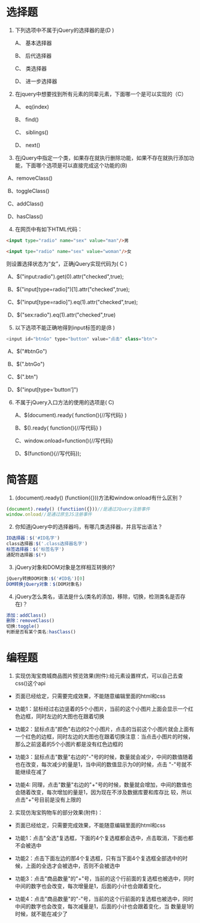 # 选择题

1. 下列选项中不属于jQuery的选择器的是(D )

   A、 基本选择器	

   B、 后代选择器	

   C、 类选择器	

   D、 进一步选择器

2. 在jquery中想要找到所有元素的同辈元素，下面哪一个是可以实现的（C）

   A、 eq(index)

   B、 find()	 

   C、 siblings() 

   D、 next() 	

3. 在jQuery中指定一个类，如果存在就执行删除功能，如果不存在就执行添加功能，下面哪个选项是可以直接完成这个功能的(B)

​      A、removeClass()

​      B、toggleClass()

​      C、addClass()

​      D、hasClass()	 

4. 在网页中有如下HTML代码：
```html
<input type="radio" name="sex" value="man"/>男

<input tpe="radio" name="sex" value="woman"/>女
```

则设置选择状态为“女”，正确jQuery实现代码为(  C  )

​      A、$("input:radio").get(0).attr("checked",true);

​      B、$("input[type=radio]")[1].attr("checked",true);

​      C、$("input[type=radio]").eq(1).attr("checked",true);


​      D、$("sex:radio").eq(1).attr("checked",true)


5. 以下选项不能正确地得到input标签的是(B ) 
```js
<input id="btnGo" type="button" value="点击" class="btn">

```
​      A、$("#btnGo") 

​      B、$(".btnGo") 

​      C、$(".btn") 

​      D、$("input[type=’button’]")	 


6. 不属于jQuery入口方法的使用的选项是( C)

   A、$(document).ready( function(){//写代码} )

   B、$().ready( function(){//写代码} )

   C、window.onload=function(){//写代码} 

   D、$(function(){//写代码}); 


# 简答题

1. (document).ready() (functiion({}))方法和window.onload有什么区别？
```js
(document).ready() (functiion({}))//是通过JQuery注册事件
window.onload//是通过原生JS注册事件
```

2. 你知道jQuery中的选择器吗，有哪几类选择器，并且写出语法？
```js
ID选择器：$('#ID名字')
class选择器:$('.class选择器名字')
标签选择器：$('标签名字')
通配符选择器:$(*)
```

3. jQuery对象和DOM对象是怎样相互转换的?
```js
jQuery转换DOM对象:$('#ID名')[0]
DOM转换jQuery对象：$(DOM对象名)
```

4. jQuery怎么类名，语法是什么(类名的添加，移除，切换，检测类名是否存在)？
```js
添加：addClass()
删除：removeClass()
切换:toggle()
判断是否有某个类名:hasClass()
```


# 编程题

1.  实现仿淘宝商城商品图片预览效果(附件):给元素设置样式，可以自己去查css()这个api

- 页面已经给定，只需要完成效果，不能随意编辑里面的html和css

- 功能1：鼠标经过右边竖着的5个小图片，当前的这个小图片上面会显示一个红色边框，同时左边的大图也在跟着切换

- 功能2：鼠标点击"颜色"右边的2个小图片，点击的当前这个小图片就会上面有一个红色的边框，同时左边的大图也在跟着切换
  ​     注意：当点击小图片的时候，那么之前竖着的5个小图片都是没有红色边框的

- 功能3：鼠标点击"数量"右边的"-"号的时候，数量就会减少，中间的数值随着也在改变，每次减少的量是1，当中间的数值显示为0的时候，点击 "-"号就不能继续在减了

- 功能4: 同理，点击"数量"右边的"+"号的时候，数量就会增加，中间的数值也会随着改变，每次增加的量是1，因为现在不涉及数据库要和库存比 较，所以点击"+"号目前是没有上限的




2. 实现仿淘宝购物车的部分效果(附件)：

- 页面已经给定，只需要完成效果，不能随意编辑里面的html和css

- 功能1：点击"全选"复选框，下面的4个复选框都会选中，点击取消，下面也都不会被选中

- 功能2：点击下面左边的那4个复选框，只有当下面4个复选框全部选中的时候，上面的全选才会被选中，否则不会被选中

- 功能3：点击"商品数量"的"+"号，当前的这个行前面的复选框也被选中，同时中间的数字也会改变，每次增量是1，后面的小计也会跟着变化，

- 功能4：点击"商品数量"的"-"号，当前的这个行前面的复选框也被选中，同时中间的数字也会改变，每次减量是1，后面的小计也会跟着变化，当 数量是1的时候，就不能在减少了


  ​
